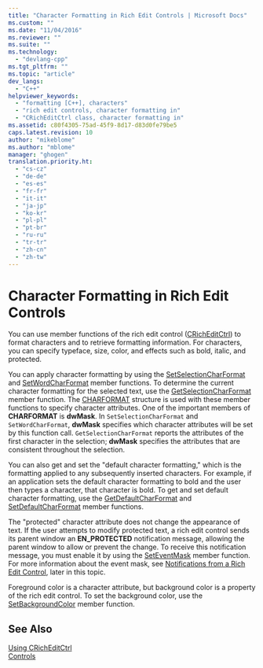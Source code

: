 ```yaml
---
title: "Character Formatting in Rich Edit Controls | Microsoft Docs"
ms.custom: ""
ms.date: "11/04/2016"
ms.reviewer: ""
ms.suite: ""
ms.technology: 
  - "devlang-cpp"
ms.tgt_pltfrm: ""
ms.topic: "article"
dev_langs: 
  - "C++"
helpviewer_keywords: 
  - "formatting [C++], characters"
  - "rich edit controls, character formatting in"
  - "CRichEditCtrl class, character formatting in"
ms.assetid: c80f4305-75ad-45f9-8d17-d83d0fe79be5
caps.latest.revision: 10
author: "mikeblome"
ms.author: "mblome"
manager: "ghogen"
translation.priority.ht: 
  - "cs-cz"
  - "de-de"
  - "es-es"
  - "fr-fr"
  - "it-it"
  - "ja-jp"
  - "ko-kr"
  - "pl-pl"
  - "pt-br"
  - "ru-ru"
  - "tr-tr"
  - "zh-cn"
  - "zh-tw"
---
```

# Character Formatting in Rich Edit Controls
You can use member functions of the rich edit control ([CRichEditCtrl](../mfc/reference/cricheditctrl-class.md)) to format characters and to retrieve formatting information. For characters, you can specify typeface, size, color, and effects such as bold, italic, and protected.  
  
 You can apply character formatting by using the [SetSelectionCharFormat](../mfc/reference/cricheditctrl-class.md#cricheditctrl__setselectioncharformat) and [SetWordCharFormat](../mfc/reference/cricheditctrl-class.md#cricheditctrl__setwordcharformat) member functions. To determine the current character formatting for the selected text, use the [GetSelectionCharFormat](../mfc/reference/cricheditctrl-class.md#cricheditctrl__getselectioncharformat) member function. The [CHARFORMAT](http://msdn.microsoft.com/library/windows/desktop/bb787881) structure is used with these member functions to specify character attributes. One of the important members of **CHARFORMAT** is **dwMask**. In `SetSelectionCharFormat` and `SetWordCharFormat`, **dwMask** specifies which character attributes will be set by this function call. `GetSelectionCharFormat` reports the attributes of the first character in the selection; **dwMask** specifies the attributes that are consistent throughout the selection.  
  
 You can also get and set the "default character formatting," which is the formatting applied to any subsequently inserted characters. For example, if an application sets the default character formatting to bold and the user then types a character, that character is bold. To get and set default character formatting, use the [GetDefaultCharFormat](../mfc/reference/cricheditctrl-class.md#cricheditctrl__getdefaultcharformat) and [SetDefaultCharFormat](../mfc/reference/cricheditctrl-class.md#cricheditctrl__setdefaultcharformat) member functions.  
  
 The "protected" character attribute does not change the appearance of text. If the user attempts to modify protected text, a rich edit control sends its parent window an **EN_PROTECTED** notification message, allowing the parent window to allow or prevent the change. To receive this notification message, you must enable it by using the [SetEventMask](../mfc/reference/cricheditctrl-class.md#cricheditctrl__seteventmask) member function. For more information about the event mask, see [Notifications from a Rich Edit Control](../mfc/notifications-from-a-rich-edit-control.md), later in this topic.  
  
 Foreground color is a character attribute, but background color is a property of the rich edit control. To set the background color, use the [SetBackgroundColor](../mfc/reference/cricheditctrl-class.md#cricheditctrl__setbackgroundcolor) member function.  
  
## See Also  
 [Using CRichEditCtrl](../mfc/using-cricheditctrl.md)   
 [Controls](../mfc/controls-mfc.md)

